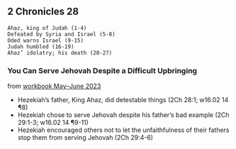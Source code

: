 ## 2 Chronicles 28

```
Ahaz, king of Judah (1-4)
Defeated by Syria and Israel (5-8)
Oded warns Israel (9-15)
Judah humbled (16-19)
Ahaz’ idolatry; his death (20-27)
```

### You Can Serve Jehovah Despite a Difficult Upbringing

from [workbook May–June 2023](https://www.jw.org/en/library/jw-meeting-workbook/may-june-2023-mwb/Life-and-Ministry-Meeting-Schedule-for-May-29-June-4-2023/You-Can-Serve-Jehovah-Despite-a-Difficult-Upbringing/)

- Hezekiah’s father, King Ahaz, did detestable things (2Ch 28:1; w16.02 14 ¶8)
- Hezekiah chose to serve Jehovah despite his father’s bad example (2Ch 29:1-3; w16.02 14 ¶9-11)
- Hezekiah encouraged others not to let the unfaithfulness of their fathers stop them from serving Jehovah (2Ch 29:4-6)
